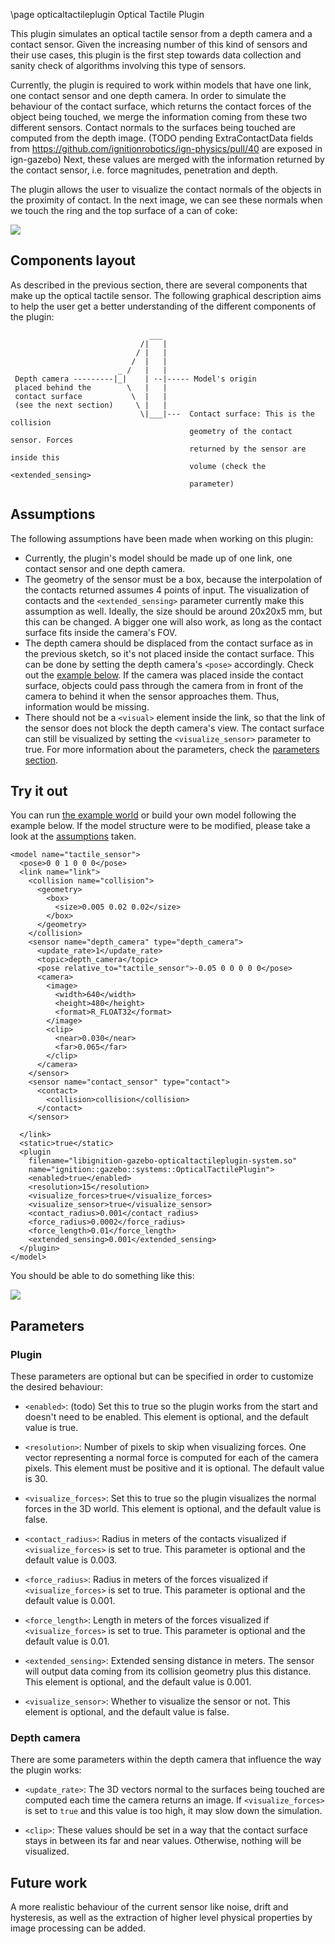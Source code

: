 \page opticaltactileplugin Optical Tactile Plugin

This plugin simulates an optical tactile sensor from a depth camera and a contact sensor. 
Given the increasing number of this kind of sensors and their use cases, this 
plugin is the first step towards data collection and sanity check of algorithms
involving this type of sensors.

Currently, the plugin is required to work within models that have one link, one
contact sensor and one depth camera. In order to simulate the behaviour of the
contact surface, which returns the contact forces of the object being touched,
we merge the information coming from these two different sensors. Contact normals to 
the surfaces being touched are computed from the depth image. (TODO pending ExtraContactData fields from https://github.com/ignitionrobotics/ign-physics/pull/40 are exposed in ign-gazebo) Next, these
values are merged with the information returned by the contact sensor, i.e. force 
magnitudes, penetration and depth.

The plugin allows the user to visualize the contact normals of the objects in 
the proximity of contact. In the next image, we can see these normals 
when we touch the ring and the top surface of a can of coke:

<img src="https://raw.githubusercontent.com/ignitionrobotics/ign-gazebo/master/tutorials/files/optical_tactile_plugin/coke_can.png"/>

## Components layout

As described in the previous section, there are several components that make up 
the optical tactile sensor. The following graphical description aims to help the
user get a better understanding of the different components of the plugin:

```
                               ___
                             /|   |
                            / |   |
                           /  |   |
                        _ /   |   |
 Depth camera ---------|_|    | ·-|----- Model's origin
 placed behind the        \   |   |
 contact surface           \  |   |
 (see the next section)     \ |   |
                             \|___|---  Contact surface: This is the collision
                                        geometry of the contact sensor. Forces
                                        returned by the sensor are inside this
                                        volume (check the <extended_sensing>
                                        parameter)
```

## Assumptions

The following assumptions have been made when working on this plugin:

- Currently, the plugin's model should be made up of one link, one contact
sensor and one depth camera.
- The geometry of the sensor must be a box, because the interpolation of the 
contacts returned assumes 4 points of input. The visualization of contacts 
and the `<extended_sensing>` parameter currently make this assumption as well.
Ideally, the size should be around 20x20x5 mm, but this can be changed. A bigger
one will also work, as long as the contact surface fits inside the camera's FOV.
- The depth camera should be displaced from the contact surface as in the 
previous sketch, so it's not placed inside the contact surface. This can
be done by setting the depth camera's `<pose>` accordingly. Check out the [example below](#try-it-out).
If the camera was placed inside the contact surface, objects could pass through
the camera from in front of the camera to behind it when the sensor approaches them.
Thus, information would be missing.
- There should not be a `<visual>` element inside the link, so that the link of 
the sensor does not block the depth camera's view. The contact surface can still
be visualized by setting the `<visualize_sensor>` parameter to true. For more 
information about the parameters, check the [parameters section](#parameters).

## Try it out

You can run [the example world](https://github.com/ignitionrobotics/ign-gazebo/tree/master/examples/worlds/optical_tactile_sensor_plugin.sdf) or build your own model following the example below. If the model
structure were to be modified, please take a look at the [assumptions](#assumptions) taken. 

```{.xml}
<model name="tactile_sensor">
  <pose>0 0 1 0 0 0</pose>
  <link name="link">
    <collision name="collision">
      <geometry>
        <box>
          <size>0.005 0.02 0.02</size>
        </box>
      </geometry>
    </collision>
    <sensor name="depth_camera" type="depth_camera">
      <update_rate>1</update_rate>
      <topic>depth_camera</topic>
      <pose relative_to="tactile_sensor">-0.05 0 0 0 0 0</pose>
      <camera>
        <image>
          <width>640</width>
          <height>480</height>
          <format>R_FLOAT32</format>
        </image>
        <clip>
          <near>0.030</near>
          <far>0.065</far>
        </clip>
      </camera>
    </sensor>
    <sensor name="contact_sensor" type="contact">
      <contact>
        <collision>collision</collision>
      </contact>
    </sensor>

  </link>
  <static>true</static>
  <plugin
    filename="libignition-gazebo-opticaltactileplugin-system.so"
    name="ignition::gazebo::systems::OpticalTactilePlugin">
    <enabled>true</enabled>
    <resolution>15</resolution>
    <visualize_forces>true</visualize_forces>
    <visualize_sensor>true</visualize_sensor>
    <contact_radius>0.001</contact_radius>
    <force_radius>0.0002</force_radius>
    <force_length>0.01</force_length>
    <extended_sensing>0.001</extended_sensing>
  </plugin>
</model>
```
You should be able to do something like this:

<img src="https://raw.githubusercontent.com/ignitionrobotics/ign-gazebo/master/tutorials/files/optical_tactile_plugin/example_world.gif"/>

## Parameters

### Plugin
These parameters are optional but can be specified in order to customize the
desired behaviour:

- `<enabled>`: (todo) Set this to true so the plugin works from the
start and doesn't need to be enabled. This element is optional, and the default
value is true.

- `<resolution>`: Number of pixels to skip when visualizing forces. One
vector representing a normal force is computed for each of the camera
pixels. This element must be positive and it is optional. The default
value is 30.

- `<visualize_forces>`: Set this to true so the plugin visualizes the normal
forces in the 3D world. This element is optional, and the
default value is false.

- `<contact_radius>`: Radius in meters of the contacts visualized if
`<visualize_forces>` is set to true. This parameter is optional and the
default value is 0.003.

- `<force_radius>`: Radius in meters of the forces visualized if
`<visualize_forces>` is set to true. This parameter is optional and the
default value is 0.001.

- `<force_length>`: Length in meters of the forces visualized if
`<visualize_forces>` is set to true. This parameter is optional and the
default value is 0.01.

- `<extended_sensing>`: Extended sensing distance in meters. The sensor will
output data coming from its collision geometry plus this distance. This
element is optional, and the default value is 0.001.

- `<visualize_sensor>`: Whether to visualize the sensor or not. This element
is optional, and the default value is false.

### Depth camera
There are some parameters within the depth camera that influence the way the
plugin works:

- `<update_rate>`: The 3D vectors normal to the surfaces being touched are
computed each time the camera returns an image. If `<visualize_forces>`
is set to `true` and this value is too high, it may slow down the simulation.

- `<clip>`: These values should be set in a way that the contact surface stays
in between its far and near values. Otherwise, nothing will be visualized.

## Future work

A more realistic behaviour of the current sensor like noise, 
drift and hysteresis, as well as the extraction of higher level physical 
properties by image processing can be added.
